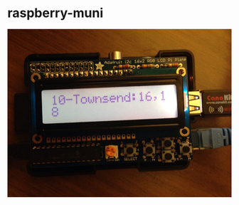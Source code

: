 raspberry-muni
==============

![alt tag](https://github.com/zocoi/raspberry-muni-ruby/raw/master/rasp.jpg)
